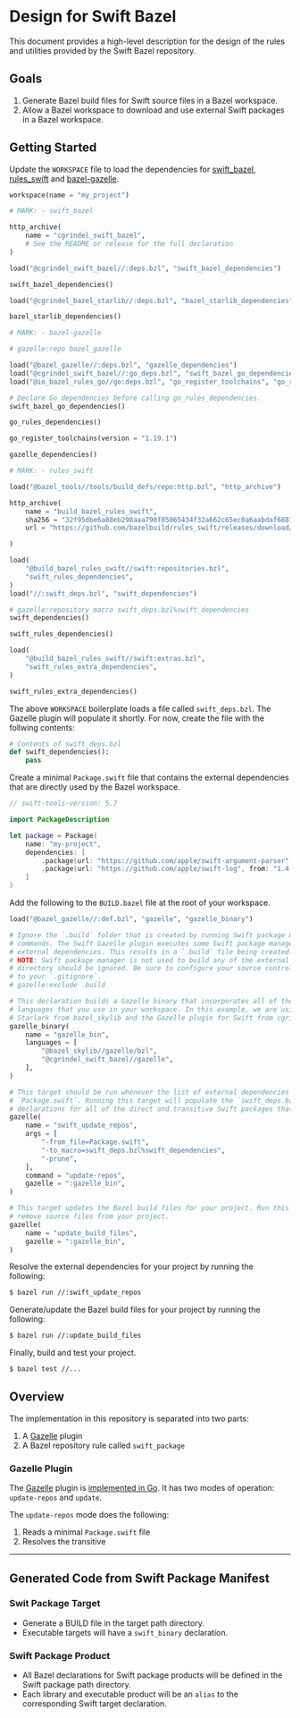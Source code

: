 # Design for Swift Bazel

This document provides a high-level description for the design of the rules and utilities provided
by the Swift Bazel repository.

## Goals

1. Generate Bazel build files for Swift source files in a Bazel workspace.
2. Allow a Bazel workspace to download and use external Swift packages in a Bazel workspace.

## Getting Started

Update the `WORKSPACE` file to load the dependencies for
[swift_bazel](https://github.com/cgrindel/swift_bazel),
[rules_swift](https://github.com/bazelbuild/rules_swift) and
[bazel-gazelle](https://github.com/bazelbuild/bazel-gazelle).

```python
workspace(name = "my_project")

# MARK: - swift_bazel

http_archive(
    name = "cgrindel_swift_bazel",
    # See the README or release for the full declaration
)

load("@cgrindel_swift_bazel//:deps.bzl", "swift_bazel_dependencies")

swift_bazel_dependencies()

load("@cgrindel_bazel_starlib//:deps.bzl", "bazel_starlib_dependencies")

bazel_starlib_dependencies()

# MARK: - bazel-gazelle

# gazelle:repo bazel_gazelle

load("@bazel_gazelle//:deps.bzl", "gazelle_dependencies")
load("@cgrindel_swift_bazel//:go_deps.bzl", "swift_bazel_go_dependencies")
load("@io_bazel_rules_go//go:deps.bzl", "go_register_toolchains", "go_rules_dependencies")

# Declare Go dependencies before calling go_rules_dependencies.
swift_bazel_go_dependencies()

go_rules_dependencies()

go_register_toolchains(version = "1.19.1")

gazelle_dependencies()

# MARK: - rules_swift

load("@bazel_tools//tools/build_defs/repo:http.bzl", "http_archive")

http_archive(
    name = "build_bazel_rules_swift",
    sha256 = "32f95dbe6a88eb298aaa790f05065434f32a662c65ec0a6aabdaf6881e4f169f",
    url = "https://github.com/bazelbuild/rules_swift/releases/download/1.5.0/rules_swift.1.5.0.tar.gz",

)

load(
    "@build_bazel_rules_swift//swift:repositories.bzl",
    "swift_rules_dependencies",
)
load("//:swift_deps.bzl", "swift_dependencies")

# gazelle:repository_macro swift_deps.bzl%swift_dependencies
swift_dependencies()

swift_rules_dependencies()

load(
    "@build_bazel_rules_swift//swift:extras.bzl",
    "swift_rules_extra_dependencies",
)

swift_rules_extra_dependencies()
```

The above `WORKSPACE` boilerplate loads a file called `swift_deps.bzl`. The Gazelle plugin will
populate it shortly. For now, create the file with the follwing contents:

```python
# Contents of swift_deps.bzl
def swift_dependencies():
    pass
```

Create a minimal `Package.swift` file that contains the external dependencies that are directly used
by the Bazel workspace.

```swift
// swift-tools-version: 5.7

import PackageDescription

let package = Package(
    name: "my-project",
    dependencies: [
        .package(url: "https://github.com/apple/swift-argument-parser", from: "1.2.0"),
        .package(url: "https://github.com/apple/swift-log", from: "1.4.4"),
    ]
)
```

Add the following to the `BUILD.bazel` file at the root of your workspace.

```python
load("@bazel_gazelle//:def.bzl", "gazelle", "gazelle_binary")

# Ignore the `.build` folder that is created by running Swift package manager 
# commands. The Swift Gazelle plugin executes some Swift package manager commands to resolve
# external dependencies. This results in a `.build` file being created.
# NOTE: Swift package manager is not used to build any of the external packages. The `.build`
# directory should be ignored. Be sure to configure your source control to ignore it (i.e., add it
# to your `.gitignore`.
# gazelle:exclude .build

# This declaration builds a Gazelle binary that incorporates all of the Gazelle plugins for the
# languages that you use in your workspace. In this example, we are using the Gazelle plugin for
# Starlark from bazel_skylib and the Gazelle plugin for Swift from cgrindel_swift_bazel.
gazelle_binary(
    name = "gazelle_bin",
    languages = [
        "@bazel_skylib//gazelle/bzl",
        "@cgrindel_swift_bazel//gazelle",
    ],
)

# This target should be run whenever the list of external dependencies is updated in the
# `Package.swift`. Running this target will populate the `swift_deps.bzl` with `swift_package`
# declarations for all of the direct and transitive Swift packages that your project uses.
gazelle(
    name = "swift_update_repos",
    args = [
        "-from_file=Package.swift",
        "-to_macro=swift_deps.bzl%swift_dependencies",
        "-prune",
    ],
    command = "update-repos",
    gazelle = ":gazelle_bin",
)

# This target updates the Bazel build files for your project. Run this target whenever you add or
# remove source files from your project.
gazelle(
    name = "update_build_files",
    gazelle = ":gazelle_bin",
)
```

Resolve the external dependencies for your project by running the following:

```sh
$ bazel run //:swift_update_repos
```

Generate/update the Bazel build files for your project by running the following:

```sh
$ bazel run //:update_build_files
```

Finally, build and test your project.

```sh
$ bazel test //...
```


## Overview

The implementation in this repository is separated into two parts:

1. A [Gazelle](https://github.com/bazelbuild/bazel-gazelle) plugin
2. A Bazel repository rule called `swift_package`

### Gazelle Plugin

The [Gazelle](https://github.com/bazelbuild/bazel-gazelle) plugin is [implemented in
Go](https://github.com/bazelbuild/bazel-gazelle/blob/master/extend.md). It has two modes of
operation: `update-repos` and `update`.

The `update-repos` mode does the following:

1. Reads a minimal `Package.swift` file
2. Resolves the transitive


---

## Generated Code from Swift Package Manifest

### Swit Package Target

- Generate a BUILD file in the target path directory.
- Executable targets will have a `swift_binary` declaration. 

### Swift Package Product

- All Bazel declarations for Swift package products will be defined in the Swift package path
  directory.
- Each library and executable product will be an `alias` to the corresponding Swift target declaration.
